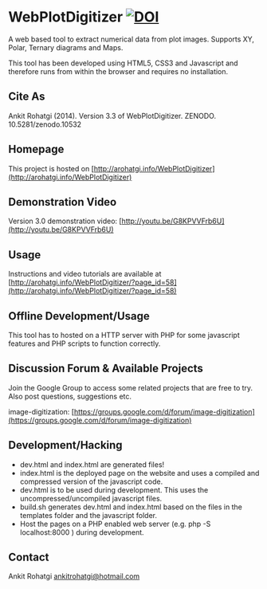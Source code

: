 WebPlotDigitizer [![DOI](https://zenodo.org/badge/doi/10.5281/zenodo.10532.png)](http://dx.doi.org/10.5281/zenodo.10532)
================

A web based tool to extract numerical data from plot images. Supports XY, Polar, Ternary diagrams and Maps.

This tool has been developed using HTML5, CSS3 and Javascript and therefore runs from within the browser and requires no installation.

Cite As
-------
Ankit Rohatgi (2014). Version 3.3 of WebPlotDigitizer. ZENODO. 10.5281/zenodo.10532

Homepage
--------

This project is hosted on [http://arohatgi.info/WebPlotDigitizer](http://arohatgi.info/WebPlotDigitizer)

Demonstration Video
-------------------

Version 3.0 demonstration video: [http://youtu.be/G8KPVVFrb6U](http://youtu.be/G8KPVVFrb6U)


Usage
-----

Instructions and video tutorials are available at [http://arohatgi.info/WebPlotDigitizer/?page_id=58](http://arohatgi.info/WebPlotDigitizer/?page_id=58)

Offline Development/Usage
-------------------------

This tool has to hosted on a HTTP server with PHP for some javascript features and PHP scripts to function correctly.

Discussion Forum & Available Projects
-------------------------------------

Join the Google Group to access some related projects that are free to try. Also post questions, suggestions etc.

image-digitization: [https://groups.google.com/d/forum/image-digitization](https://groups.google.com/d/forum/image-digitization)

Development/Hacking
-------------------

  - dev.html and index.html are generated files!
  - index.html is the deployed page on the website and uses a compiled and compressed version of the javascript code.
  - dev.html is to be used during development. This uses the uncompressed/uncompiled javascript files.
  - build.sh generates dev.html and index.html based on the files in the templates folder and the javascript folder.
  - Host the pages on a PHP enabled web server (e.g. php -S localhost:8000 ) during development.

Contact
-------

Ankit Rohatgi <ankitrohatgi@hotmail.com>


